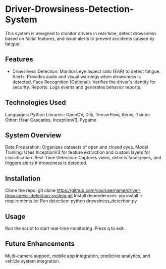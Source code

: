 # Driver-Drowsiness-Detection-System
This system is designed to monitor drivers in real-time, detect drowsiness based on facial features, and issue alerts to prevent accidents caused by fatigue.

## Features
- Drowsiness Detection: Monitors eye aspect ratio (EAR) to detect fatigue.
Alerts: Provides audio and visual warnings when drowsiness is detected.
Face Recognition (Optional): Verifies the driver's identity for security.
Reports: Logs events and generates behavior reports.

## Technologies Used
Languages: Python
Libraries: OpenCV, Dlib, TensorFlow, Keras, Tkinter
Other: Haar Cascades, InceptionV3, Pygame

## System Overview
Data Preparation: Organizes datasets of open and closed eyes.
Model Training: Uses InceptionV3 for feature extraction and custom layers for classification.
Real-Time Detection: Captures video, detects faces/eyes, and triggers alerts if drowsiness is detected.

## Installation
Clone the repo: git clone https://github.com/yourusername/driver-drowsiness-detection-system.git
Install dependencies: pip install -r requirements.txt
Run detection: python drowsiness_detection.py

## Usage
Run the script to start real-time monitoring.
Press q to exit.

## Future Enhancements
Multi-camera support, mobile app integration, predictive analytics, and vehicle system integration.

